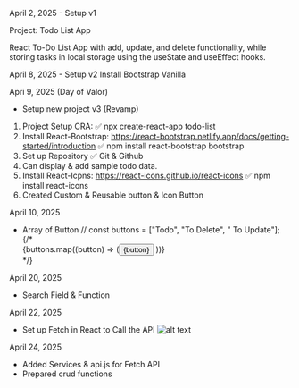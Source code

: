 April 2, 2025 - Setup v1

Project: Todo List App

React To-Do List App with add, update, and delete functionality, while storing tasks in local storage using the useState and useEffect hooks.

April 8, 2025 - Setup v2
Install Bootstrap Vanilla

Apri 9, 2025 (Day of Valor)

- Setup new project v3 (Revamp)

1. Project Setup CRA:
   ✅ npx create-react-app todo-list
2. Install React-Bootstrap: https://react-bootstrap.netlify.app/docs/getting-started/introduction
   ✅ npm install react-bootstrap bootstrap
3. Set up Repository
   ✅ Git & Github
4. Can display & add sample todo data.
5. Install React-Icpns: https://react-icons.github.io/react-icons
   ✅ npm install react-icons
6. Created Custom & Reusable button & Icon Button

April 10, 2025

- Array of Button
  // const buttons = ["Todo", "To Delete", " To Update"];
  {/\* <div>{buttons.map((button) => (<Button> {button} </Button> ))}</div> \*/}

April 20, 2025

- Search Field & Function

April 22, 2025

- Set up Fetch in React to Call the API
  ![alt text](image.png)

April 24, 2025

- Added Services & api.js for Fetch API
- Prepared crud functions
